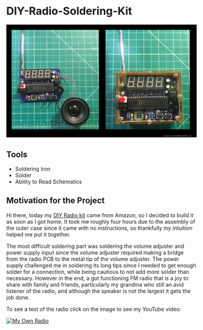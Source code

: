 # DIY-Radio-Soldering-Kit

<img src="DIYRadio.png">

<h2>Tools</h2>
<ul>
  <li>Soldering Iron</li>
  <li>Solder</li>
  <li>Ability to Read Schematics</li>
</ul>  

<h2>Motivation for the Project</h2>
Hi there, today my <a href="https://www.amazon.com/MiOYOOW-Soldering-Adjustable-87-108MHz-Education/dp/B08RXQDNL6/ref=sr_1_5?dchild=1&keywords=diy+radio+kit&qid=1628030975&sr=8-5">DIY Radio kit</a> came from Amazon, so I decided to build it as soon as I got home. It took me roughly four hours due to the assembly of the outer case since it came with no instructions, so thankfully my intuition helped me put it together. 

The most difficult soldering part was soldering the volume adjuster and power supply input since the volume adjuster required making a bridge from the radio PCB to the metal tip of the volume adjuster. The power supply challenged me in soldering its long tips since I needed to get enough solder for a connection, while being cautious to not add more solder than necessary. However in the end, a got functioning FM radio that is a joy to share with family and friends, particularly my grandma who still an avid listener of the radio, and although the speaker is not the largest it gets the job done.

To see a test of the radio click on the image to see my YouTube video:

[![My Own Radio](https://img.youtube.com/vi/1k571OwCdPE/0.jpg)](https://www.youtube.com/watch?v=1k571OwCdPE)

